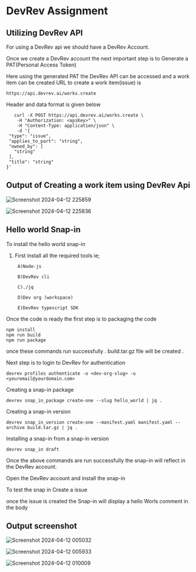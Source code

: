 
# DevRev Assignment

 



## Utilizing DevRev API
For using a DevRev api we should have a DevRev Account.

Once we create a DevRev account the next important step is to Generate a PAT(Personal Access Token) 

Here using the generated PAT the DevRev API can be accessed and a work item can be created
URL to create a work item(issue) is

    https://api.devrev.ai/works.create

 Header and data format is given below

       curl -X POST https://api.devrev.ai/works.create \
        -H "Authorization: <apiKey>" \
        -H "Content-Type: application/json" \
        -d '{
     "type": "issue",
     "applies_to_part": "string",
     "owned_by": [
       "string"
     ],
     "title": "string"
    }'

## Output of Creating a work item using DevRev Api
![Screenshot 2024-04-12 225859](https://github.com/Nishanth57/DevRev/assets/90918241/2d0f19e5-0beb-4cc4-be6b-b3d09ead46c7)

![Screenshot 2024-04-12 225836](https://github.com/Nishanth57/DevRev/assets/90918241/7ddc8c4b-2c25-4abf-a839-f91f08c7612d)


  


## Hello world Snap-in
To install the hello world snap-in 

1) First install all the required tools ie;
    
        A)Node-js
    
        B)DevRev cli
    
        C)./jq
    
        D)Dev org (workspace)

        E)DevRev typescript SDK

Once the code is ready the first step is to packaging the code
    
    npm install
    npm run build
    npm run package

once these commands run successfully . build.tar.gz file will be created .

Next step is to login to DevRev for authentication
    
    devrev profiles authenticate -o <dev-org-slug> -u <youremail@yourdomain.com>

Creating a snap-in package

    devrev snap_in_package create-one --slug hello_world | jq .

Creating a snap-in version

    devrev snap_in_version create-one --manifest.yaml manifest.yaml --archive build.tar.gz | jq .

Installing a snap-in from a snap-in version

    devrev snap_in draft

Once the above commands are run successfully 
the snap-in will reflect in the DevRev account.

Open the DevRev account and install the snap-in


To test the snap in Create a issue 

once the issue is created the Snap-in will display a hello Worls comment in the body


## Output screenshot
![Screenshot 2024-04-12 005032](https://github.com/Nishanth57/DevRev/assets/90918241/565b3120-c16f-42a1-ad9f-8aa852e3a0f3)

![Screenshot 2024-04-12 005933](https://github.com/Nishanth57/DevRev/assets/90918241/e8b9e5b6-66bc-4097-92a4-1b7dc48a21f9)

![Screenshot 2024-04-12 010009](https://github.com/Nishanth57/DevRev/assets/90918241/42fea63a-92f5-4eef-9c09-3ff276f8153e)





